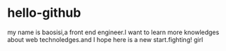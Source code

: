 # hello-github
my name is baosisi,a front end engineer.I want to learn more knowledges about web technoledges.and I hope here is a new start.fighting! girl
